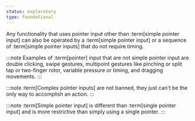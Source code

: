 ```yaml
---
status: exploratory
type: foundational
---
```


Any functionality that uses pointer input other than :term[simple pointer input] can also be operated by a :term[simple pointer input] or a sequence of :term[simple pointer inputs] that do not require timing.

:::note
Examples of :term[pointer] input that are not simple pointer input are double clicking, swipe gestures, multipoint gestures like pinching or split tap or two-finger rotor, variable pressure or timing, and dragging movements.
:::

:::note
:term[Complex pointer inputs] are not banned, they just can't be the only way to accomplish an action.
:::

:::note
:term[Simple pointer input] is different than :term[single pointer input] and is more restrictive than simply using a single pointer.
:::